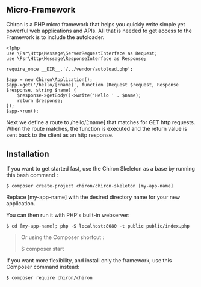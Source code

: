 Micro-Framework
---------------

Chiron is a PHP micro framework that helps you quickly write simple yet powerful web applications and APIs.
All that is needed to get access to the Framework is to include the autoloader.

    <?php
    use \Psr\Http\Message\ServerRequestInterface as Request;
    use \Psr\Http\Message\ResponseInterface as Response;
    
    require_once __DIR__.'/../vendor/autoload.php';
    
    $app = new Chiron\Application();
    $app->get('/hello/[:name]', function (Request $request, Response $response, string $name) {
        $response->getBody()->write('Hello ' . $name);
        return $response;
    });
    $app->run();

Next we define a route to /hello/[:name] that matches for GET http requests. When the route matches, the function is executed and the return value is sent back to the client as an http response.

Installation
------------

If you want to get started fast, use the Chiron Skeleton as a base by running this bash command :

    $ composer create-project chiron/chiron-skeleton [my-app-name]

Replace [my-app-name] with the desired directory name for your new application.

You can then run it with PHP's built-in webserver:

    $ cd [my-app-name]; php -S localhost:8080 -t public public/index.php

>Or using the Composer shortcut :
>
>$ composer start

If you want more flexibility, and install only the framework, use this Composer command instead:

    $ composer require chiron/chiron


